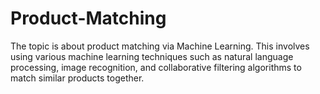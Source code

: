 # Product-Matching
The topic is about product matching via Machine Learning. This involves using various machine learning techniques such as natural language processing, image recognition, and collaborative filtering algorithms to match similar products together.
